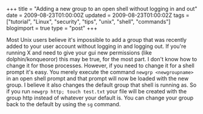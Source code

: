 +++
title = "Adding a new group to an open shell without logging in and out"
date = 2009-08-23T01:00:00Z
updated = 2009-08-23T01:00:02Z
tags = ["tutorial", "Linux", "security", "tips", "unix", "shell", "commands"]
blogimport = true
type = "post"
+++

Most Unix users believe it's impossible to add a group that was recently added to your user account without logging in and logging out. If you're running X and need to give your gui new permissions (like dolphin/konqueoror) this may be true, for the most part. I don't know how to change it for those processes. However, if you need to change it for a shell prompt it's easy. You merely execute the command `newgrp <newgroupname>` in an open shell prompt and that prompt will now be loaded with the new group. I believe it also changes the default group that shell is running as. So if you run `newgrp http; touch test.txt` your file will be created with the group http instead of whatever your default is. You can change your group back to the default by using the `sg` command.
